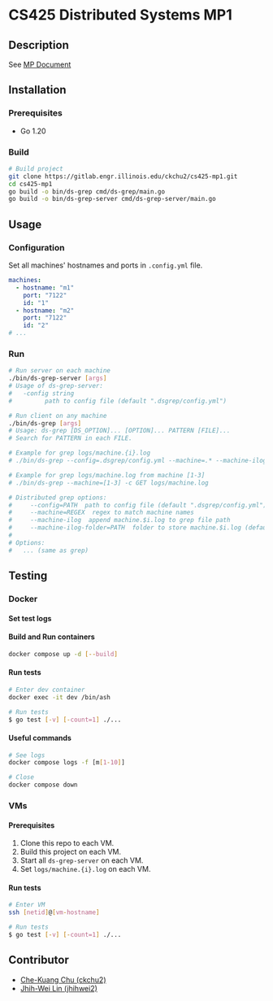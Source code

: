 # CS425 Distributed Systems MP1

## Description

See [MP Document](./docs/MP1.CS425.FA23.pdf)

## Installation

### Prerequisites

- Go 1.20

### Build

```bash
# Build project
git clone https://gitlab.engr.illinois.edu/ckchu2/cs425-mp1.git
cd cs425-mp1
go build -o bin/ds-grep cmd/ds-grep/main.go
go build -o bin/ds-grep-server cmd/ds-grep-server/main.go
```

## Usage

### Configuration

Set all machines' hostnames and ports in `.config.yml` file.

```yaml
machines:
  - hostname: "m1"
    port: "7122"
    id: "1"
  - hostname: "m2"
    port: "7122"
    id: "2"
# ...
```

### Run

```bash
# Run server on each machine
./bin/ds-grep-server [args]
# Usage of ds-grep-server:
#   -config string
#         path to config file (default ".dsgrep/config.yml")

# Run client on any machine
./bin/ds-grep [args]
# Usage: ds-grep [DS_OPTION]... [OPTION]... PATTERN [FILE]...
# Search for PATTERN in each FILE.

# Example for grep logs/machine.{i}.log
# ./bin/ds-grep --config=.dsgrep/config.yml --machine=.* --machine-ilog --machine-ilog-folder=logs -c GET

# Example for grep logs/machine.log from machine [1-3]
# ./bin/ds-grep --machine=[1-3] -c GET logs/machine.log

# Distributed grep options:
#     --config=PATH  path to config file (default ".dsgrep/config.yml")
#     --machine=REGEX  regex to match machine names
#     --machine-ilog  append machine.$i.log to grep file path
#     --machine-ilog-folder=PATH  folder to store machine.$i.log (default "logs")
#
# Options:
#   ... (same as grep)
```

## Testing

### Docker

#### Set test logs

#### Build and Run containers

```bash
docker compose up -d [--build]
```

#### Run tests

```bash
# Enter dev container
docker exec -it dev /bin/ash

# Run tests
$ go test [-v] [-count=1] ./...
```

#### Useful commands

```bash
# See logs
docker compose logs -f [m[1-10]]

# Close
docker compose down
```

### VMs

#### Prerequisites

1. Clone this repo to each VM.
2. Build this project on each VM.
3. Start all `ds-grep-server` on each VM.
4. Set `logs/machine.{i}.log` on each VM.

#### Run tests

```bash
# Enter VM
ssh [netid]@[vm-hostname]

# Run tests
$ go test [-v] [-count=1] ./...
```

## Contributor

- [Che-Kuang Chu (ckchu2)](https://gitlab.engr.illinois.edu/ckchu2)
- [Jhih-Wei Lin (jhihwei2)](https://gitlab.engr.illinois.edu/jhihwei2)
